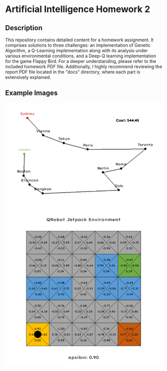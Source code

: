 # Artificial Intelligence Homework 2

## Description

This repository contains detailed content for a homework assignment. It comprises solutions to three challenges: an implementation of Genetic Algorithm, a Q-Learning implementation along with its analysis under various environmental conditions, and a Deep-Q learning implementation for the game Flappy Bird. For a deeper understanding, please refer to the included homework PDF file. Additionally, I highly recommend reviewing the report PDF file located in the "docs" directory, where each part is extensively explained.

## Example Images

![Genetic Algorithm Succesful Solution Visualized](docs/imgs/ga-advanced-result.png)
![Q-Learning Agent Environment Visualized](docs/imgs/p2-trajectory1-before.png)
